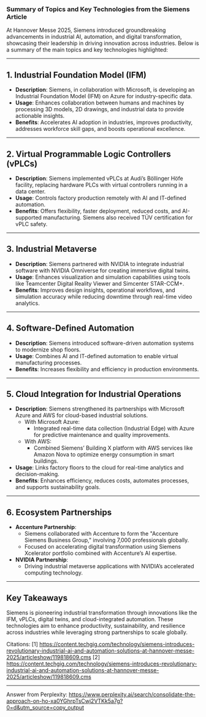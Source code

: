 ### Summary of Topics and Key Technologies from the Siemens Article

At Hannover Messe 2025, Siemens introduced groundbreaking advancements in industrial AI, automation, and digital transformation, showcasing their leadership in driving innovation across industries. Below is a summary of the main topics and key technologies highlighted:

---

## **1. Industrial Foundation Model (IFM)**
- **Description**: Siemens, in collaboration with Microsoft, is developing an Industrial Foundation Model (IFM) on Azure for industry-specific data.
- **Usage**: Enhances collaboration between humans and machines by processing 3D models, 2D drawings, and industrial data to provide actionable insights.
- **Benefits**: Accelerates AI adoption in industries, improves productivity, addresses workforce skill gaps, and boosts operational excellence.

---

## **2. Virtual Programmable Logic Controllers (vPLCs)**
- **Description**: Siemens implemented vPLCs at Audi’s Böllinger Höfe facility, replacing hardware PLCs with virtual controllers running in a data center.
- **Usage**: Controls factory production remotely with AI and IT-defined automation.
- **Benefits**: Offers flexibility, faster deployment, reduced costs, and AI-supported manufacturing. Siemens also received TÜV certification for vPLC safety.

---

## **3. Industrial Metaverse**
- **Description**: Siemens partnered with NVIDIA to integrate industrial software with NVIDIA Omniverse for creating immersive digital twins.
- **Usage**: Enhances visualization and simulation capabilities using tools like Teamcenter Digital Reality Viewer and Simcenter STAR-CCM+.
- **Benefits**: Improves design insights, operational workflows, and simulation accuracy while reducing downtime through real-time video analytics.

---

## **4. Software-Defined Automation**
- **Description**: Siemens introduced software-driven automation systems to modernize shop floors.
- **Usage**: Combines AI and IT-defined automation to enable virtual manufacturing processes.
- **Benefits**: Increases flexibility and efficiency in production environments.

---

## **5. Cloud Integration for Industrial Operations**
- **Description**: Siemens strengthened its partnerships with Microsoft Azure and AWS for cloud-based industrial solutions.
    - With Microsoft Azure:
        - Integrated real-time data collection (Industrial Edge) with Azure for predictive maintenance and quality improvements.
    - With AWS:
        - Combined Siemens’ Building X platform with AWS services like Amazon Nova to optimize energy consumption in smart buildings.
- **Usage**: Links factory floors to the cloud for real-time analytics and decision-making.
- **Benefits**: Enhances efficiency, reduces costs, automates processes, and supports sustainability goals.

---

## **6. Ecosystem Partnerships**
- **Accenture Partnership**:
    - Siemens collaborated with Accenture to form the "Accenture Siemens Business Group," involving 7,000 professionals globally.
    - Focused on accelerating digital transformation using Siemens Xcelerator portfolio combined with Accenture’s AI expertise.
- **NVIDIA Partnership**:
    - Driving industrial metaverse applications with NVIDIA’s accelerated computing technology.

---

## Key Takeaways
Siemens is pioneering industrial transformation through innovations like the IFM, vPLCs, digital twins, and cloud-integrated automation. These technologies aim to enhance productivity, sustainability, and resilience across industries while leveraging strong partnerships to scale globally.

Citations:
[1] https://content.techgig.com/technology/siemens-introduces-revolutionary-industrial-ai-and-automation-solutions-at-hannover-messe-2025/articleshow/119818609.cms
[2] https://content.techgig.com/technology/siemens-introduces-revolutionary-industrial-ai-and-automation-solutions-at-hannover-messe-2025/articleshow/119818609.cms

---
Answer from Perplexity: https://www.perplexity.ai/search/consolidate-the-approach-on-ho-xa0YGhrpTsCwj2VTKk5a7g?0=d&utm_source=copy_output
